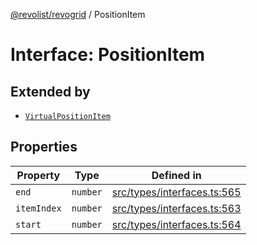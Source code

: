 [@revolist/revogrid](README.md) / PositionItem

# Interface: PositionItem

## Extended by

- [`VirtualPositionItem`](Interface.VirtualPositionItem.md)

## Properties

| Property | Type | Defined in |
| ------ | ------ | ------ |
| `end` | `number` | [src/types/interfaces.ts:565](https://github.com/revolist/revogrid/blob/a649ddca5a4a20f5f68ee92610066873d77a049a/src/types/interfaces.ts#L565) |
| `itemIndex` | `number` | [src/types/interfaces.ts:563](https://github.com/revolist/revogrid/blob/a649ddca5a4a20f5f68ee92610066873d77a049a/src/types/interfaces.ts#L563) |
| `start` | `number` | [src/types/interfaces.ts:564](https://github.com/revolist/revogrid/blob/a649ddca5a4a20f5f68ee92610066873d77a049a/src/types/interfaces.ts#L564) |
